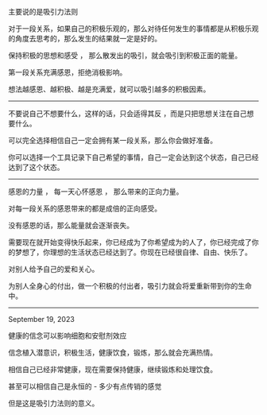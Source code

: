 
主要说的是吸引力法则

对于一段关系，如果自己的积极乐观的，那么对待任何发生的事情都是从积极乐观的角度去思考的，那么发生的结果就一定是好的。

保持积极的思想和感受 ， 那么散发出的吸引，就会吸引到积极正面的能量。

第一段关系充满感恩，拒绝消极影响。

想法越感恩、越积极、越是充满爱，就可以吸引越多的积极因素。

---

不要说自己不想要什么，这样的话，只会适得其反 ，而是只把思想关注在自己想要什么。

可以完全选择相信自己一定会拥有某一段关系，那么你会做好准备。

你可以选择一个工具记录下自己希望的事情，自己一定会达到这个状态，自己已经达到了这个状态。

---

感恩的力量 ， 每一天心怀感恩 ， 那么带来的正向力量。

对每一段关系的感恩带来的都是成倍的正向感受。

没有感恩的话，那么能量就会逐渐丧失。

需要现在就开始变得快乐起来，你已经成为了你希望成为的人了，你已经完成了你的梦想了，你理想的生活状态已经达到了。你现在已经很自律、自由、快乐了。

对别人给予自己的爱和关心。

为别人全身心的付出，做一个积极的付出者，吸引力就会将爱重新带到你的生命中。

---

September 19, 2023

健康的信念可以影响细胞和安慰剂效应

信念植入潜意识，积极生活，健康饮食，锻炼，那么就会充满热情。

相信自己已经非常健康，现在需要保持健康，继续锻炼和处理饮食。

甚至可以相信自己是永恒的 - 多少有点传销的感觉

但是这是吸引力法则的意义。